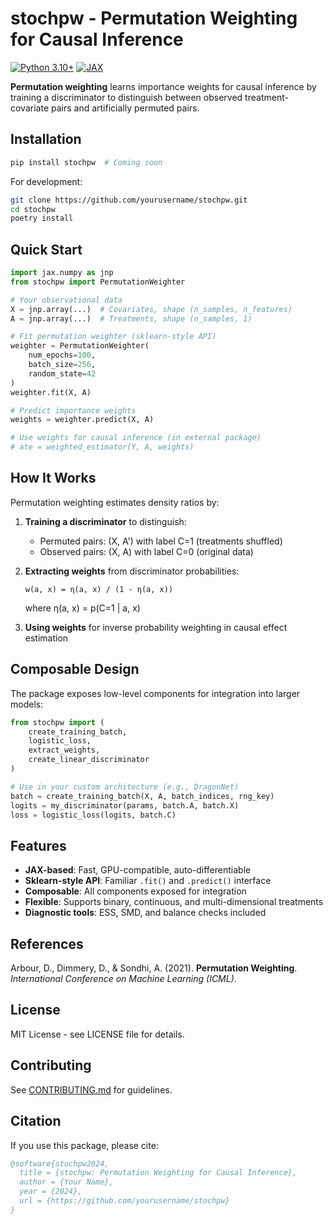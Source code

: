 # stochpw - Permutation Weighting for Causal Inference

[![Python 3.10+](https://img.shields.io/badge/python-3.10+-blue.svg)](https://www.python.org/downloads/)
[![JAX](https://img.shields.io/badge/JAX-0.4+-green.svg)](https://github.com/google/jax)

**Permutation weighting** learns importance weights for causal inference by training a discriminator to distinguish between observed treatment-covariate pairs and artificially permuted pairs.

## Installation

```bash
pip install stochpw  # Coming soon
```

For development:
```bash
git clone https://github.com/yourusername/stochpw.git
cd stochpw
poetry install
```

## Quick Start

```python
import jax.numpy as jnp
from stochpw import PermutationWeighter

# Your observational data
X = jnp.array(...)  # Covariates, shape (n_samples, n_features)
A = jnp.array(...)  # Treatments, shape (n_samples, 1)

# Fit permutation weighter (sklearn-style API)
weighter = PermutationWeighter(
    num_epochs=100,
    batch_size=256,
    random_state=42
)
weighter.fit(X, A)

# Predict importance weights
weights = weighter.predict(X, A)

# Use weights for causal inference (in external package)
# ate = weighted_estimator(Y, A, weights)
```

## How It Works

Permutation weighting estimates density ratios by:

1. **Training a discriminator** to distinguish:
   - Permuted pairs: (X, A') with label C=1 (treatments shuffled)
   - Observed pairs: (X, A) with label C=0 (original data)

2. **Extracting weights** from discriminator probabilities:
   ```
   w(a, x) = η(a, x) / (1 - η(a, x))
   ```
   where η(a, x) = p(C=1 | a, x)

3. **Using weights** for inverse probability weighting in causal effect estimation

## Composable Design

The package exposes low-level components for integration into larger models:

```python
from stochpw import (
    create_training_batch,
    logistic_loss,
    extract_weights,
    create_linear_discriminator
)

# Use in your custom architecture (e.g., DragonNet)
batch = create_training_batch(X, A, batch_indices, rng_key)
logits = my_discriminator(params, batch.A, batch.X)
loss = logistic_loss(logits, batch.C)
```

## Features

- **JAX-based**: Fast, GPU-compatible, auto-differentiable
- **Sklearn-style API**: Familiar `.fit()` and `.predict()` interface
- **Composable**: All components exposed for integration
- **Flexible**: Supports binary, continuous, and multi-dimensional treatments
- **Diagnostic tools**: ESS, SMD, and balance checks included

## References

Arbour, D., Dimmery, D., & Sondhi, A. (2021). **Permutation Weighting**. *International Conference on Machine Learning (ICML)*.

## License

MIT License - see LICENSE file for details.

## Contributing

See [CONTRIBUTING.md](CONTRIBUTING.md) for guidelines.

## Citation

If you use this package, please cite:

```bibtex
@software{stochpw2024,
  title = {stochpw: Permutation Weighting for Causal Inference},
  author = {Your Name},
  year = {2024},
  url = {https://github.com/yourusername/stochpw}
}
```
